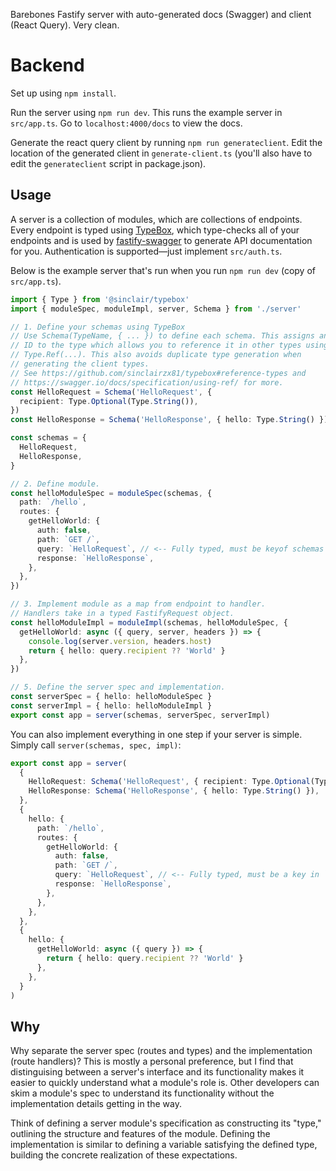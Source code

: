 Barebones Fastify server with auto-generated docs (Swagger) and client (React Query). Very clean.

# Backend

Set up using `npm install`.

Run the server using `npm run dev`. This runs the example server in `src/app.ts`. Go to `localhost:4000/docs` to view the docs.

Generate the react query client by running `npm run generateclient`.
Edit the location of the generated client in `generate-client.ts` (you'll also have to edit the `generateclient` script in package.json).

## Usage

A server is a collection of modules, which are collections of endpoints. Every endpoint is typed using [TypeBox](https://github.com/sinclairzx81/typebox), which type-checks all of your endpoints and is used by [fastify-swagger](https://github.com/fastify/fastify-swagger) to generate API documentation for you. Authentication is supported—just implement `src/auth.ts`.

Below is the example server that's run when you run `npm run dev` (copy of `src/app.ts`).

```ts
import { Type } from '@sinclair/typebox'
import { moduleSpec, moduleImpl, server, Schema } from './server'

// 1. Define your schemas using TypeBox
// Use Schema(TypeName, { ... }) to define each schema. This assigns an
// ID to the type which allows you to reference it in other types using
// Type.Ref(...). This also avoids duplicate type generation when
// generating the client types.
// See https://github.com/sinclairzx81/typebox#reference-types and
// https://swagger.io/docs/specification/using-ref/ for more.
const HelloRequest = Schema('HelloRequest', {
  recipient: Type.Optional(Type.String()),
})
const HelloResponse = Schema('HelloResponse', { hello: Type.String() })

const schemas = {
  HelloRequest,
  HelloResponse,
}

// 2. Define module.
const helloModuleSpec = moduleSpec(schemas, {
  path: `/hello`,
  routes: {
    getHelloWorld: {
      auth: false,
      path: `GET /`,
      query: `HelloRequest`, // <-- Fully typed, must be keyof schemas
      response: `HelloResponse`,
    },
  },
})

// 3. Implement module as a map from endpoint to handler.
// Handlers take in a typed FastifyRequest object.
const helloModuleImpl = moduleImpl(schemas, helloModuleSpec, {
  getHelloWorld: async ({ query, server, headers }) => {
    console.log(server.version, headers.host)
    return { hello: query.recipient ?? 'World' }
  },
})

// 5. Define the server spec and implementation.
const serverSpec = { hello: helloModuleSpec }
const serverImpl = { hello: helloModuleImpl }
export const app = server(schemas, serverSpec, serverImpl)
```

You can also implement everything in one step if your server is simple. Simply call `server(schemas, spec, impl)`:

```ts
export const app = server(
  {
    HelloRequest: Schema('HelloRequest', { recipient: Type.Optional(Type.String()) }),
    HelloResponse: Schema('HelloResponse', { hello: Type.String() }),
  },
  {
    hello: {
      path: `/hello`,
      routes: {
        getHelloWorld: {
          auth: false,
          path: `GET /`,
          query: `HelloRequest`, // <-- Fully typed, must be a key in `schemas`
          response: `HelloResponse`,
        },
      },
    },
  },
  {
    hello: {
      getHelloWorld: async ({ query }) => {
        return { hello: query.recipient ?? 'World' }
      },
    },
  }
)
```

## Why

Why separate the server spec (routes and types) and the implementation (route handlers)? This is mostly a personal preference, but I find that distinguising between a server's interface and its functionality makes it easier to quickly understand what a module's role is. Other developers can skim a module's spec to understand its functionality without the implementation details getting in the way.

Think of defining a server module's specification as constructing its "type," outlining the structure and features of the module. Defining the implementation is similar to defining a variable satisfying the defined type, building the concrete realization of these expectations.
